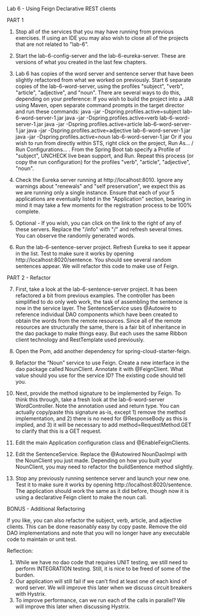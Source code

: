 

Lab 6 - Using Feign Declarative REST clients

PART 1

1.  Stop all of the services that you may have running from previous exercises.  If using an IDE you may also wish to close all of the projects that are not related to "lab-6”.

2.  Start the lab-6-config-server and the lab-6-eureka-server.  These are versions of what you created in the last few chapters.

3.  Lab 6 has copies of the word server and sentence server that have been slightly refactored from what we worked on previously.  Start 6 separate copies of the lab-6-word-server, using the profiles "subject", "verb", "article", "adjective", and "noun".  There are several ways to do this, depending on your preference:
		If you wish to build the project into a JAR using Maven, open separate command prompts in the target director and run these commands:
		java -jar -Dspring.profiles.active=subject lab-6-word-server-1.jar
		java -jar -Dspring.profiles.active=verb lab-6-word-server-1.jar
		java -jar -Dspring.profiles.active=article lab-6-word-server-1.jar
		java -jar -Dspring.profiles.active=adjective lab-6-word-server-1.jar
		java -jar -Dspring.profiles.active=noun lab-6-word-server-1.jar
		Or if you wish to run from directly within STS, right click on the project, Run As... / Run Configurations... .  From the Spring Boot tab specify a Profile of "subject", UNCHECK live bean support, and Run.  Repeat this process (or copy the run configuration) for the profiles "verb", "article", "adjective", "noun".
		
4.  Check the Eureka server running at http://localhost:8010.   Ignore any warnings about "renewals" and "self preservation", we expect this as we are running only a single instance.  Ensure that each of your 5 applications are eventually listed in the "Application" section, bearing in mind it may take a few moments for the registration process to be 100% complete.	

5.  Optional - If you wish, you can click on the link to the right of any of these servers.  Replace the "/info" with "/" and refresh several times.  You can observe the randomly generated words.  

6.  Run the lab-6-sentence-server project.  Refresh Eureka to see it appear in the list.  Test to make sure it works by opening http://localhost:8020/sentence.  You should see several random sentences appear.  We will refactor this code to make use of Feign.

PART 2 - Refactor

7.  First, take a look at the lab-6-sentence-server project.  It has been refactored a bit from previous examples.  The controller has been simplified to do only web work, the task of assembling the sentence is now in the service layer.  The SentenceService uses @Autowire to reference individual DAO components which have been created to obtain the words from the remote resources.  Since all of the remote resources are structurally the same, there is a fair bit of inheritance in the dao package to make things easy.  But each uses the same Ribbon client technology and RestTemplate used previously.

8.  Open the Pom, add another dependency for spring-cloud-starter-feign.

9.  Refactor the “Noun” service to use Feign.  Create a new interface in the dao package called NounClient.  Annotate it with @FeignClient.  What value should you use for the service ID?  The existing code should tell you.

9.  Next, provide the method signature to be implemented by Feign.  To think this through, take a fresh look at the lab-6-word-server WordController.  Note the annotation used and return type.  You can actually copy/paste this signature as-is, except 1) remove the method implementation, and 2) there is no need for @ResponseBody as this is implied, and 3) it will be necessary to add method=RequestMethod.GET to clarify that this is a GET request.

10.  Edit the main Application configuration class and @EnableFeignClients.

11.  Edit the SentenceService.  Replace the @Autowired NounDaoImpl with the NounClient you just made. Depending on how you built your NounClient, you may need to refactor the buildSentence method slightly.

12.  Stop any previously running sentence server and launch your new one.  Test it to make sure it works by opening http://localhost:8020/sentence.  The application should work the same as it did before, though now it is using a declarative Feign client to make the noun call.

BONUS - Additional Refactoring

If you like, you can also refactor the subject, verb, article, and adjective clients.  This can be done reasonably easy by copy paste.  Remove the old DAO implementations and note that you will no longer have any executable code to maintain or unit test.


Reflection:  
1. While we have no dao code that requires UNIT testing, we still need to perform INTEGRATION testing.  Still, it is nice to be freed of some of the burden.
2. Our application will still fail if we can’t find at least one of each kind of word server.  We will improve this later when we discuss circuit breakers with Hystrix.
3. To improve performance, can we run each of the calls in parallel?  We will improve this later when discussing Hystrix.

